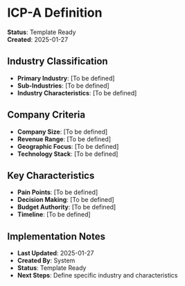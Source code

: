 # ICP-A Definition
**Status**: Template Ready  
**Created**: 2025-01-27

## Industry Classification
- **Primary Industry**: [To be defined]
- **Sub-Industries**: [To be defined]
- **Industry Characteristics**: [To be defined]

## Company Criteria
- **Company Size**: [To be defined]
- **Revenue Range**: [To be defined]
- **Geographic Focus**: [To be defined]
- **Technology Stack**: [To be defined]

## Key Characteristics
- **Pain Points**: [To be defined]
- **Decision Making**: [To be defined]
- **Budget Authority**: [To be defined]
- **Timeline**: [To be defined]

## Implementation Notes
- **Last Updated**: 2025-01-27
- **Created By**: System
- **Status**: Template Ready
- **Next Steps**: Define specific industry and characteristics
